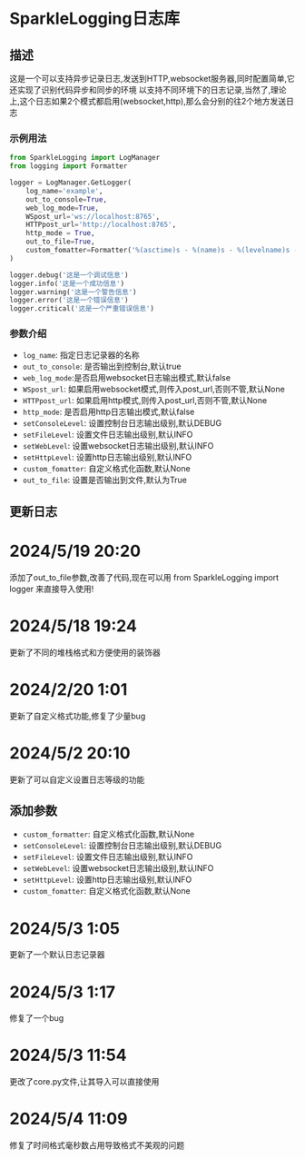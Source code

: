 # SparkleLogging日志库

## 描述

这是一个可以支持异步记录日志,发送到HTTP,websocket服务器,同时配置简单,它还实现了识别代码异步和同步的环境
以支持不同环境下的日志记录,当然了,理论上,这个日志如果2个模式都启用(websocket,http),那么会分别的往2个地方发送日志

### 示例用法

```python
from SparkleLogging import LogManager
from logging import Formatter

logger = LogManager.GetLogger(
    log_name='example',
    out_to_console=True,
    web_log_mode=True,
    WSpost_url='ws://localhost:8765',
    HTTPpost_url='http://localhost:8765',
    http_mode = True,
    out_to_file=True,
    custom_fomatter=Formatter('%(asctime)s - %(name)s - %(levelname)s - %(message)s',datefmt="%H:%M:%S")
)

logger.debug('这是一个调试信息')
logger.info('这是一个成功信息')
logger.warning('这是一个警告信息')
logger.error('这是一个错误信息')
logger.critical('这是一个严重错误信息')
```

### 参数介绍

- `log_name`: 指定日志记录器的名称
- `out_to_console`: 是否输出到控制台,默认true
- `web_log_mode`:是否启用websocket日志输出模式,默认false
- `WSpost_url`: 如果启用websocket模式,则传入post_url,否则不管,默认None
- `HTTPpost_url`: 如果启用http模式,则传入post_url,否则不管,默认None
- `http_mode`: 是否启用http日志输出模式,默认false
- `setConsoleLevel`: 设置控制台日志输出级别,默认DEBUG
- `setFileLevel`: 设置文件日志输出级别,默认INFO
- `setWebLevel`: 设置websocket日志输出级别,默认INFO
- `setHttpLevel`: 设置http日志输出级别,默认INFO
- `custom_fomatter`: 自定义格式化函数,默认None
- `out_to_file`: 设置是否输出到文件,默认为True

## 更新日志

# 2024/5/19 20:20

添加了out_to_file参数,改善了代码,现在可以用 from SparkleLogging import logger 来直接导入使用!

# 2024/5/18 19:24

更新了不同的堆栈格式和方便使用的装饰器

# 2024/2/20 1:01

更新了自定义格式功能,修复了少量bug

# 2024/5/2 20:10

更新了可以自定义设置日志等级的功能

## 添加参数

- `custom_formatter`: 自定义格式化函数,默认None
- `setConsoleLevel`: 设置控制台日志输出级别,默认DEBUG
- `setFileLevel`: 设置文件日志输出级别,默认INFO
- `setWebLevel`: 设置websocket日志输出级别,默认INFO
- `setHttpLevel`: 设置http日志输出级别,默认INFO
- `custom_fomatter`: 自定义格式化函数,默认None

# 2024/5/3 1:05

更新了一个默认日志记录器

# 2024/5/3 1:17

修复了一个bug

# 2024/5/3 11:54

更改了core.py文件,让其导入可以直接使用

# 2024/5/4 11:09

修复了时间格式毫秒数占用导致格式不美观的问题